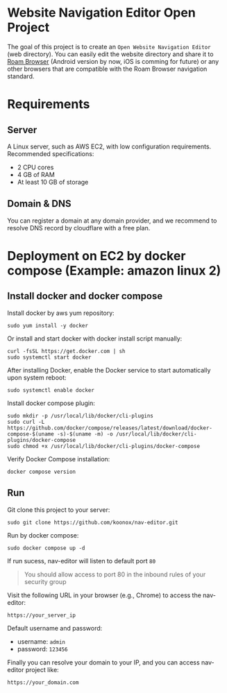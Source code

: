 # Website Navigation Editor Open Project

The goal of this project is to create an `Open Website Navigation Editor` (web directory). 
You can easily edit the website directory and share it to [Roam Browser](https://play.google.com/store/apps/details?id=com.roam.app.android "Google Search")  (Android version by now, iOS is comming for future) or any other browsers that are compatible with the Roam Browser navigation standard.


# Requirements
## Server
A Linux server, such as AWS EC2, with low configuration requirements.  
Recommended specifications:  
- 2 CPU cores  
- 4 GB of RAM  
- At least 10 GB of storage

## Domain & DNS
You can register a domain at any domain provider, and we recommend to resolve DNS record by cloudflare with a free plan.

# Deployment on EC2 by docker compose (Example: amazon linux 2)

## Install docker and docker compose

Install docker by aws yum repository:

```
sudo yum install -y docker
```

Or install and start docker with docker install script manually:

```
curl -fsSL https://get.docker.com | sh
sudo systemctl start docker
```

After installing Docker, enable the Docker service to start automatically upon system reboot:

```
sudo systemctl enable docker
```

Install docker compose plugin:

```
sudo mkdir -p /usr/local/lib/docker/cli-plugins
sudo curl -L https://github.com/docker/compose/releases/latest/download/docker-compose-$(uname -s)-$(uname -m) -o /usr/local/lib/docker/cli-plugins/docker-compose
sudo chmod +x /usr/local/lib/docker/cli-plugins/docker-compose
```

Verify Docker Compose installation:

```
docker compose version
```

## Run

Git clone this project to your server:
```
sudo git clone https://github.com/koonox/nav-editor.git
```

Run by docker compose:

```
sudo docker compose up -d 
```

If run sucess, nav-editor will listen to default port `80`

> You should allow access to port 80 in the inbound rules of your security group

Visit the following URL in your browser (e.g., Chrome) to access the nav-editor:

`https://your_server_ip`

Default username and password:
- username: `admin`
- password: `123456`



Finally you can resolve your domain to your IP, and you can access nav-editor project like:

`https://your_domain.com`